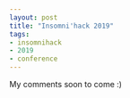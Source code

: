 ```yaml
---
layout: post
title: "Insomni'hack 2019"
tags:
- insomnihack
- 2019
- conference
---
```


My comments soon to come :)
